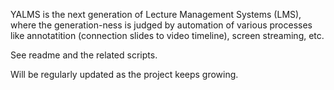 YALMS is the next generation of Lecture Management Systems (LMS), where the generation-ness is judged by automation of various processes like annotatition (connection slides to video timeline), screen streaming, etc.

See readme and the related scripts. 

Will be regularly updated as the project keeps growing.

